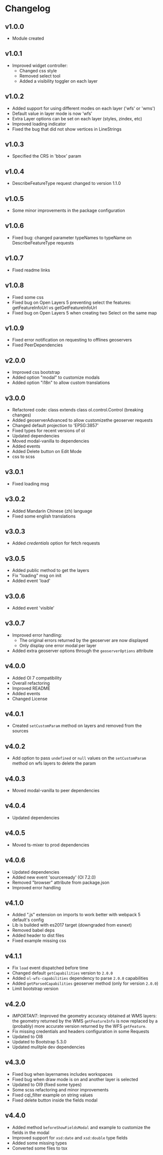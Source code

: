 # Changelog

## v1.0.0
* Module created

## v1.0.1
* Improved widget controller:
    - Changed css style
    - Removed select tool
    - Added a visibility toggler on each layer

## v1.0.2
* Added support for using different modes on each layer ('wfs' or 'wms')
* Default value in layer mode is now 'wfs'
* Extra Layer options can be set on each layer (styles, zindex, etc)
* Improved loading indicator
* Fixed the bug that did not show vertices in LineStrings

## v1.0.3
* Specified the CRS in 'bbox' param

## v1.0.4
* DescribeFeatureType request changed to version 1.1.0

## v1.0.5
* Some minor improvements in the package configuration

## v1.0.6
* Fixed bug: changed parameter typeNames to typeName on DescribeFeatureType requests

## v1.0.7
* Fixed readme links

## v1.0.8
* Fixed some css
* Fixed bug on Open Layers 5 preventing select the features: getFeatureInfoUrl vs getGetFeatureInfoUrl
* Fixed bug on Open Layers 5 when creating two Select on the same map

## v1.0.9
* Fixed error notification on requesting to offlines geoservers
* Fixed PeerDependencies

## v2.0.0
* Improved css bootstrap
* Added option "modal" to customize modals
* Added option "i18n" to allow custom translations

## v3.0.0
* Refactored code: class extends class ol.control.Control (breaking changes)
* Added geoserverAdvanced to allow customizethe geoserver requests
* Changed default projection to 'EPSG:3857'
* Fixed types for recent versions of ol
* Updated dependencies
* Moved modal-vanilla to dependencies
* Added events
* Added Delete button on Edit Mode
* css to scss

## v3.0.1
* Fixed loading msg

## v3.0.2
* Added Mandarin Chinese (zh) language
* Fixed some english translations

## v3.0.3
* Added _credentials_ option for fetch requests

## v3.0.5
* Added public method to get the layers
* Fix "loading" msg on init
* Added event 'load'

## v3.0.6
* Added event 'visible'

## v3.0.7
* Improved error handling:
    * The original errors returned by the geoserver are now displayed
    * Only display one error modal per layer
* Added extra geoserver options through the `geoserverOptions` attribute
    
## v4.0.0
* Added Ol 7 compatibility
* Overall refactoring
* Improved README
* Added events
* Changed License

## v4.0.1
* Created `setCustomParam` method on layers and removed from the sources

## v4.0.2
* Add option to pass `undefined` or `null` values on the `setCustomParam` method on wfs layers to delete the param

## v4.0.3
* Moved modal-vanilla to peer dependencies

## v4.0.4
* Updated dependencies

## v4.0.5
* Moved ts-mixer to prod dependencies

## v4.0.6
* Updated dependencies
* Added new event 'sourceready' (Ol 7.2.0)
* Removed "browser" attribute from package.json
* Improved error handling 

## v4.1.0
* Added ".js" extension on imports to work better with webpack 5 default's config
* Lib is builded with es2017 target (downgraded from esnext)
* Removed babel deps
* Added header to dist files
* Fixed example missing css

## v4.1.1
* Fix `load` event dispatched before time
* Changed default `getCapabilities` version to `2.0.0`
* Added `ol-wfs-capabilities` dependency to parse `2.0.0` capabilities
* Added `getParsedCapabilities` geoserver method (only for version `2.0.0`)
* Limit bootstrap version

## v4.2.0
* *IMPORTANT*: Improved the geometry accuracy obtained at WMS layers: the geometry returned by the WMS `getFeatureInfo` is now replaced by a (probably) more accurate version returned by the WFS `getFeature`.
* Fix missing credentials and headers configuration in some Requests
* Updated to Ol8
* Updated to Bootstrap 5.3.0
* Updated mulitple dev dependencies

## v4.3.0
* Fixed bug when layernames includes workspaces
* Fixed bug when draw mode is on and another layer is selected
* Updated to Ol9 (fixed some types)
* Some scss refactoring and minor improvements
* Fixed cql_filter example on string values
* Fixed delete button inside the fields modal

## v4.4.0
* Added method `beforeShowFieldsModal` and example to customize the fields in the modal
* Improved support for `xsd:date` and `xsd:double` type fields
* Added some missing types
* Converted some files to tsx